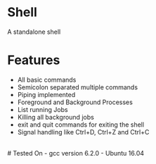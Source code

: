 # Shell
A standalone shell 
<br>
# Features
- All basic commands
- Semicolon separated multiple commands
- Piping implemented
- Foreground and Background Processes
- List running Jobs
- Killing all background jobs
- exit and quit commands for exiting the shell
- Signal handling like Ctrl+D, Ctrl+Z and Ctrl+C
<br>
# Tested On
- gcc version 6.2.0
- Ubuntu 16.04
